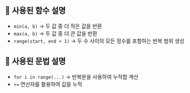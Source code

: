 ## 🔹 사용된 함수 설명
- `min(a, b)` → 두 값 중 더 작은 값을 반환
- `max(a, b)` → 두 값 중 더 큰 값을 반환
- `range(start, end + 1)` → 두 수 사이의 모든 정수를 포함하는 반복 범위 생성

## 🔹 사용된 문법 설명
- `for i in range(...)` → 반복문을 사용하여 누적합 계산
- `+=` 연산자를 활용하여 값을 누적
